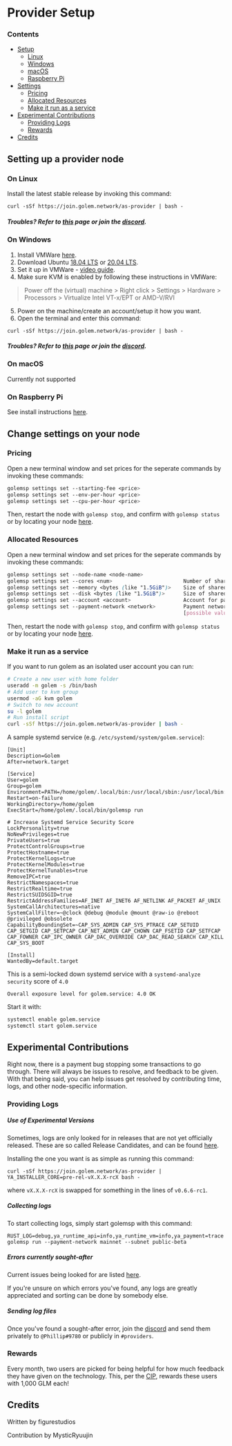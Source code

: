 # Provider Setup

### Contents

- [Setup](#setting-up-a-provider-node)
  - [Linux](#on-linux)
  - [Windows](#on-windows)
  - [macOS](#on-macos)
  - [Raspberry Pi](#on-raspberry-pi)
- [Settings](#change-settings-on-your-node)
  - [Pricing](#pricing)
  - [Allocated Resources](#allocated-resources)
  - [Make it run as a service](#make-it-run-as-a-service)
- [Experimental Contributions](#experimental-contributions)
  - [Providing Logs](#providing-logs)
  - [Rewards](#rewards)
- [Credits](#credits)

## Setting up a provider node

### On Linux
Install the latest stable release by invoking this command:

``curl -sSf https://join.golem.network/as-provider | bash -``

##### Troubles? Refer to [this](https://handbook.golem.network/troubleshooting/provider-troubleshooting) page or join the [discord](https://chat.golem.network).

### On Windows
1. Install VMWare [here](https://www.vmware.com/products/workstation-player.html).
2. Download Ubuntu [18.04 LTS](https://releases.ubuntu.com/18.04/) or [20.04 LTS](https://releases.ubuntu.com/20.04/).
3. Set it up in VMWare - [video guide](https://youtube.com/watch?v=9rUhGWijf9U).
4. Make sure KVM is enabled by following these instructions in VMWare:
> Power off the (virtual) machine > Right click > Settings > Hardware > Processors > Virtualize Intel VT-x/EPT or AMD-V/RVI
5. Power on the machine/create an account/setup it how you want.
6. Open the terminal and enter this command:

``curl -sSf https://join.golem.network/as-provider | bash -``

##### Troubles? Refer to [this](https://handbook.golem.network/troubleshooting/provider-troubleshooting) page or join the [discord](https://chat.golem.network).

### On macOS
Currently not supported

### On Raspberry Pi
See install instructions [here](https://github.com/MarijnStevens/yagna-binaries).

## Change settings on your node

### Pricing
Open a new terminal window and set prices for the seperate commands by invoking these commands:

```css
golemsp settings set --starting-fee <price>
golemsp settings set --env-per-hour <price>
golemsp settings set --cpu-per-hour <price>
```
Then, restart the node with `golemsp stop`, and confirm with `golemsp status` or by locating your node [here](https://golemstats.com/).

### Allocated Resources
Open a new terminal window and set prices for the seperate commands by invoking these commands:

```css
golemsp settings set --node-name <node-name>             
golemsp settings set --cores <num>                       Number of shared CPU cores
golemsp settings set --memory <bytes (like "1.5GiB")>    Size of shared RAM
golemsp settings set --disk <bytes (like "1.5GiB")>      Size of shared disk space
golemsp settings set --account <account>                 Account for payments [env: YA_ACCOUNT=]
golemsp settings set --payment-network <network>         Payment network [env: YA_PAYMENT_NETWORK=]  [default: mainnet]
                                                         [possible values: mainnet, rinkeby]
```
Then, restart the node with `golemsp stop`, and confirm with `golemsp status` or by locating your node [here](https://golemstats.com/).

### Make it run as a service
If you want to run golem as an isolated user account you can run:
```bash
# Create a new user with home folder
useradd -m golem -s /bin/bash
# Add user to kvm group
usermod -aG kvm golem
# Switch to new account
su -l golem
# Run install script
curl -sSf https://join.golem.network/as-provider | bash -
```

A sample systemd service (e.g. `/etc/systemd/system/golem.service`):
```
[Unit]
Description=Golem
After=network.target

[Service]
User=golem
Group=golem
Environment=PATH=/home/golem/.local/bin:/usr/local/sbin:/usr/local/bin:/usr/sbin:/usr/bin:/sbin:/bin:/snap/bin
Restart=on-failure
WorkingDirectory=/home/golem
ExecStart=/home/golem/.local/bin/golemsp run

# Increase Systemd Service Security Score
LockPersonality=true
NoNewPrivileges=true
PrivateUsers=true
ProtectControlGroups=true
ProtectHostname=true
ProtectKernelLogs=true
ProtectKernelModules=true
ProtectKernelTunables=true
RemoveIPC=true
RestrictNamespaces=true
RestrictRealtime=true
RestrictSUIDSGID=true
RestrictAddressFamilies=AF_INET AF_INET6 AF_NETLINK AF_PACKET AF_UNIX
SystemCallArchitectures=native
SystemCallFilter=~@clock @debug @module @mount @raw-io @reboot @privileged @obsolete
CapabilityBoundingSet=~CAP_SYS_ADMIN CAP_SYS_PTRACE CAP_SETUID CAP_SETGID CAP_SETPCAP CAP_NET_ADMIN CAP_CHOWN CAP_FSETID CAP_SETFCAP CAP_FOWNER CAP_IPC_OWNER CAP_DAC_OVERRIDE CAP_DAC_READ_SEARCH CAP_KILL CAP_SYS_BOOT

[Install]
WantedBy=default.target
```

This is a semi-locked down systemd service with a `systemd-analyze security` score of `4.0`

`Overall exposure level for golem.service: 4.0 OK`

Start it with:
```bash
systemctl enable golem.service
systemctl start golem.service 
```

## Experimental Contributions
Right now, there is a payment bug stopping some transactions to go through. There will always be issues to resolve, and feedback to be given. With that being said, you can help issues get resolved by contributing time, logs, and other node-specific information.

### Providing Logs
##### Use of Experimental Versions
Sometimes, logs are only looked for in releases that are not yet officially released. These are so called Release Candidates, and can be found [here](https://github.com/golemfactory/yagna/releases). 

Installing the one you want is as simple as running this command:

`curl -sSf https://join.golem.network/as-provider | YA_INSTALLER_CORE=pre-rel-vX.X.X-rcX bash -`

where `vX.X.X-rcX` is swapped for something in the lines of `v0.6.6-rc1`.

##### Collecting logs
To start collecting logs, simply start golemsp with this command:

`RUST_LOG=debug,ya_runtime_api=info,ya_runtime_vm=info,ya_payment=trace golemsp run --payment-network mainnet --subnet public-beta`

##### Errors currently sought-after
Current issues being looked for are listed [here](https://github.com/golemfactory/yagna-triage/issues).

If you're unsure on which errors you've found, any logs are greatly appreciated and sorting can be done by somebody else.

##### Sending log files
Once you've found a sought-after error, join the [discord](https://chat.golem.network) and send them privately to `@Phillip#9780` or publicly in `#providers`.

### Rewards
Every month, two users are picked for being helpful for how much feedback they have given on the technology. This, per the [CIP](https://blog.golemproject.net/community-incentives-program/), rewards these users with 1,000 GLM each!

## Credits
Written by figurestudios

Contribution by MysticRyuujin
